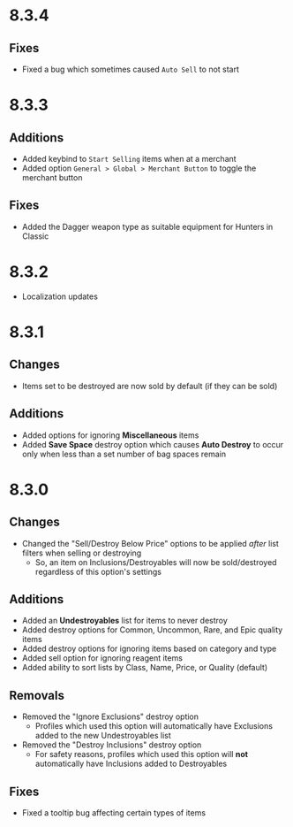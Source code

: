 # 8.3.4

## Fixes

- Fixed a bug which sometimes caused `Auto Sell` to not start

# 8.3.3

## Additions

- Added keybind to `Start Selling` items when at a merchant
- Added option `General > Global > Merchant Button` to toggle the merchant button

## Fixes

- Added the Dagger weapon type as suitable equipment for Hunters in Classic

# 8.3.2

- Localization updates

# 8.3.1

## Changes

- Items set to be destroyed are now sold by default (if they can be sold)

## Additions

- Added options for ignoring **Miscellaneous** items
- Added **Save Space** destroy option which causes **Auto Destroy** to occur only when less than a set number of bag spaces remain

# 8.3.0

## Changes

- Changed the "Sell/Destroy Below Price" options to be applied _after_ list filters when selling or destroying
  - So, an item on Inclusions/Destroyables will now be sold/destroyed regardless of this option's settings

## Additions

- Added an **Undestroyables** list for items to never destroy
- Added destroy options for Common, Uncommon, Rare, and Epic quality items
- Added destroy options for ignoring items based on category and type
- Added sell option for ignoring reagent items
- Added ability to sort lists by Class, Name, Price, or Quality (default)

## Removals

- Removed the "Ignore Exclusions" destroy option
  - Profiles which used this option will automatically have Exclusions added to the new Undestroyables list
- Removed the "Destroy Inclusions" destroy option
  - For safety reasons, profiles which used this option will **not** automatically have Inclusions added to Destroyables

## Fixes

- Fixed a tooltip bug affecting certain types of items
